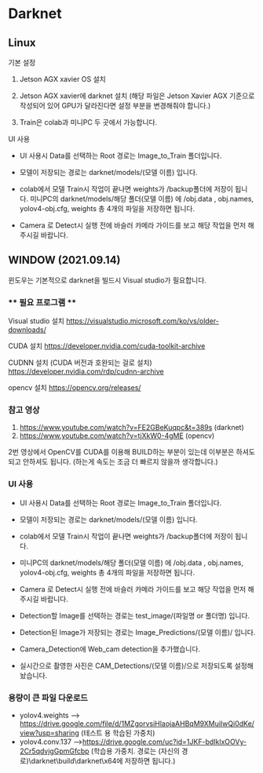 # Darknet

## Linux

기본 설정

1. Jetson AGX xavier OS 설치

2. Jetson AGX xavier에 darknet 설치 (해당 파일은 Jetson Xavier AGX 기준으로 작성되어 있어 GPU가 달라진다면 설정 부분을 변경해줘야 합니다.)

3. Train은 colab과 미니PC 두 곳에서 가능합니다.

UI 사용

- UI 사용시 Data를 선택하는 Root 경로는 Image_to_Train 폴더입니다.

- 모델이 저장되는 경로는 darknet/models/(모델 이름) 입니다.

- colab에서 모델 Train시 작업이 끝나면 weights가 /backup폴더에 저장이 됩니다.
미니PC의 darknet/models/해당 폴더(모델 이름) 에 /obj.data , obj.names, yolov4-obj.cfg, weights 총 4개의 파일을 저장하면 됩니다.

- Camera 로 Detect시 실행 전에 바슬러 카메라 가이드를 보고 해당 작업을 먼저 해주시길 바랍니다.


## WINDOW (2021.09.14)

윈도우는 기본적으로 darknet을 빌드시 Visual studio가 필요합니다.


### ** 필요 프로그램 **


Visual studio 설치
https://visualstudio.microsoft.com/ko/vs/older-downloads/

CUDA 설치 
https://developer.nvidia.com/cuda-toolkit-archive

CUDNN 설치 (CUDA 버전과 호완되는 걸로 설치)
https://developer.nvidia.com/rdp/cudnn-archive

opencv 설치 
https://opencv.org/releases/

### **참고 영상**

1. https://www.youtube.com/watch?v=FE2GBeKuqpc&t=389s (darknet)
2. https://www.youtube.com/watch?v=tjXkW0-4gME (opencv)

2번 영상에서 OpenCV를 CUDA를 이용해 BUILD하는 부분이 있는데 이부분은 하셔도 되고 안하셔도 됩니다.
(하는게 속도는 조금 더 빠르지 않을까 생각합니다.)


### **UI 사용**

- UI 사용시 Data를 선택하는 Root 경로는 Image_to_Train 폴더입니다.

- 모델이 저장되는 경로는 darknet/models/(모델 이름) 입니다.

- colab에서 모델 Train시 작업이 끝나면 weights가 /backup폴더에 저장이 됩니다.
- 미니PC의 darknet/models/해당 폴더(모델 이름) 에 /obj.data , obj.names, yolov4-obj.cfg, weights 총 4개의 파일을 저장하면 됩니다.

- Camera 로 Detect시 실행 전에 바슬러 카메라 가이드를 보고 해당 작업을 먼저 해주시길 바랍니다.

- Detection할 Image를 선택하는 경로는 test_image/(파일명 or 폴더명) 입니다.

- Detection된 Image가 저장되는 경로는 Image_Predictions/(모델 이름)/ 입니다.

- Camera_Detection에 Web_cam detection을 추가했습니다.

- 실시간으로 촬영한 사진은 CAM_Detections/(모델 이름)/으로 저장되도록 설정해놨습니다.

### 용량이 큰 파일 다운로드 

- yolov4.weights --> https://drive.google.com/file/d/1MZgorvsiHlaojaAHBqM9XMuiIwQi0dKe/view?usp=sharing
(테스트 용 학습된 가중치)
- yolov4.conv.137 -->https://drive.google.com/uc?id=1JKF-bdIklxOOVy-2Cr5qdvjgGpmGfcbp
(학습용 가중치. 경로는 (자신의 경로)\darknet\build\darknet\x64에 저장하면 됩니다.)
